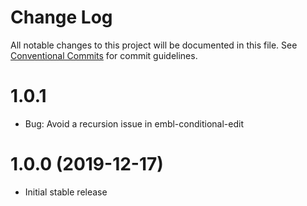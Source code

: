 # Change Log

All notable changes to this project will be documented in this file.
See [Conventional Commits](https://conventionalcommits.org) for commit guidelines.

# 1.0.1

* Bug: Avoid a recursion issue in embl-conditional-edit

# 1.0.0 (2019-12-17)

* Initial stable release
